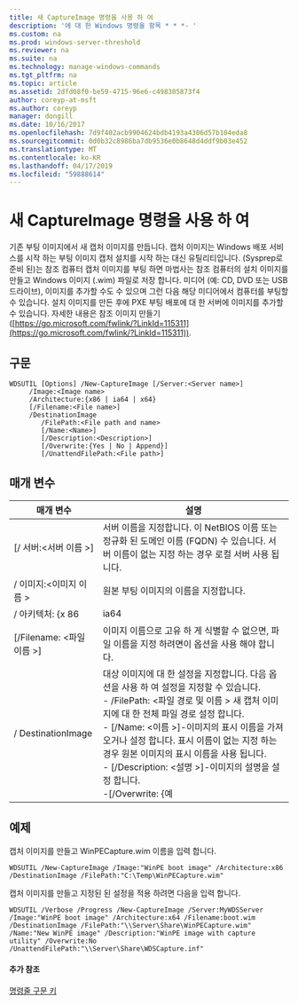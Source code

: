 ```yaml
---
title: 새 CaptureImage 명령을 사용 하 여
description: '에 대 한 Windows 명령을 항목 * * *- '
ms.custom: na
ms.prod: windows-server-threshold
ms.reviewer: na
ms.suite: na
ms.technology: manage-windows-commands
ms.tgt_pltfrm: na
ms.topic: article
ms.assetid: 2dfd08f0-be59-4715-96e6-c498305873f4
author: coreyp-at-msft
ms.author: coreyp
manager: dongill
ms.date: 10/16/2017
ms.openlocfilehash: 7d9f402acb9904624bdb4193a4306d57b104eda8
ms.sourcegitcommit: 0d0b32c8986ba7db9536e0b8648d4ddf9b03e452
ms.translationtype: MT
ms.contentlocale: ko-KR
ms.lasthandoff: 04/17/2019
ms.locfileid: "59888614"
---
```

# <a name="using-the-new-captureimage-command"></a>새 CaptureImage 명령을 사용 하 여



기존 부팅 이미지에서 새 캡처 이미지를 만듭니다. 캡처 이미지는 Windows 배포 서비스를 시작 하는 부팅 이미지 캡처 설치를 시작 하는 대신 유틸리티입니다. (Sysprep로 준비 된)는 참조 컴퓨터 캡처 이미지를 부팅 하면 마법사는 참조 컴퓨터의 설치 이미지를 만들고 Windows 이미지 (.wim) 파일로 저장 합니다. 미디어 (예: CD, DVD 또는 USB 드라이브), 이미지를 추가할 수도 수 있으며 그런 다음 해당 미디어에서 컴퓨터를 부팅할 수 있습니다. 설치 이미지를 만든 후에 PXE 부팅 배포에 대 한 서버에 이미지를 추가할 수 있습니다. 자세한 내용은 참조 이미지 만들기 ([https://go.microsoft.com/fwlink/?LinkId=115311](https://go.microsoft.com/fwlink/?LinkId=115311)).

## <a name="syntax"></a>구문

```
WDSUTIL [Options] /New-CaptureImage [/Server:<Server name>]
     /Image:<Image name>
     /Architecture:{x86 | ia64 | x64}
     [/Filename:<File name>]
     /DestinationImage
        /FilePath:<File path and name>
        [/Name:<Name>]
        [/Description:<Description>]
        [/Overwrite:{Yes | No | Append}]
        [/UnattendFilePath:<File path>]
```

## <a name="parameters"></a>매개 변수

|매개 변수|설명|
|---------|-----------|
|[/ 서버:\<서버 이름 >]|서버 이름을 지정합니다. 이 NetBIOS 이름 또는 정규화 된 도메인 이름 (FQDN) 수 있습니다. 서버 이름이 없는 지정 하는 경우 로컬 서버 사용 됩니다.|
|/ 이미지:\<이미지 이름 >|원본 부팅 이미지의 이름을 지정합니다.|
|/ 아키텍처: {x 86 | ia64 | x64}|사용할 이미지의 아키텍처를 지정 합니다. 다른 아키텍처에서 다른 부팅 이미지에 대 한 동일한 이미지 이름을 가질 수 있으므로 이렇게 하면 올바른 이미지가 지정 됩니다.|
|[/Filename: \<파일 이름 >]|이미지 이름으로 고유 하 게 식별할 수 없으면, 파일 이름을 지정 하려면이 옵션을 사용 해야 합니다.|
|/ DestinationImage|대상 이미지에 대 한 설정을 지정합니다. 다음 옵션을 사용 하 여 설정을 지정할 수 있습니다.</br>-   /FilePath: \<파일 경로 및 이름 > 새 캡처 이미지에 대 한 전체 파일 경로 설정 합니다.</br>-   [/Name: \<이름 >]-이미지의 표시 이름을 가져오거나 설정 합니다. 표시 이름이 없는 지정 하는 경우 원본 이미지의 표시 이름을 사용 됩니다.</br>-   [/Description: \<설명 >]-이미지의 설명을 설정 합니다.</br>-[/Overwrite: {예 | 아니오 | 추가}]-파일에 지정 되었는지 여부를 결정 **/DestinationImage** 덮어써야 하면 해당 이름 가진 다른 파일의 /FilePath에 이미 있습니다. **예** 기존 파일을 덮어씁니다. **더** (기본값) 이면 오류가 동일한 이름 가진 다른 파일이 이미 있는 경우 발생 합니다. **추가** 기존.wim 파일 내에서 새 이미지로 생성 되는 이미지를 연결 합니다.</br>-   [/UnattendFilePath: \<파일 경로 >]-무인된 이미지 캡처 파일 이름과 전체 경로 설정 합니다.|

## <a name="BKMK_examples"></a>예제

캡처 이미지를 만들고 WinPECapture.wim 이름을 입력 합니다.
```
WDSUTIL /New-CaptureImage /Image:"WinPE boot image" /Architecture:x86 /DestinationImage /FilePath:"C:\Temp\WinPECapture.wim"

```
캡처 이미지를 만들고 지정된 된 설정을 적용 하려면 다음을 입력 합니다.
```
WDSUTIL /Verbose /Progress /New-CaptureImage /Server:MyWDSServer /Image:"WinPE boot image" /Architecture:x64 /Filename:boot.wim 
/DestinationImage /FilePath:"\\Server\Share\WinPECapture.wim" /Name:"New WinPE image" /Description:"WinPE image with capture utility" /Overwrite:No /UnattendFilePath:"\\Server\Share\WDSCapture.inf"
```

#### <a name="additional-references"></a>추가 참조

[명령줄 구문 키](command-line-syntax-key.md)